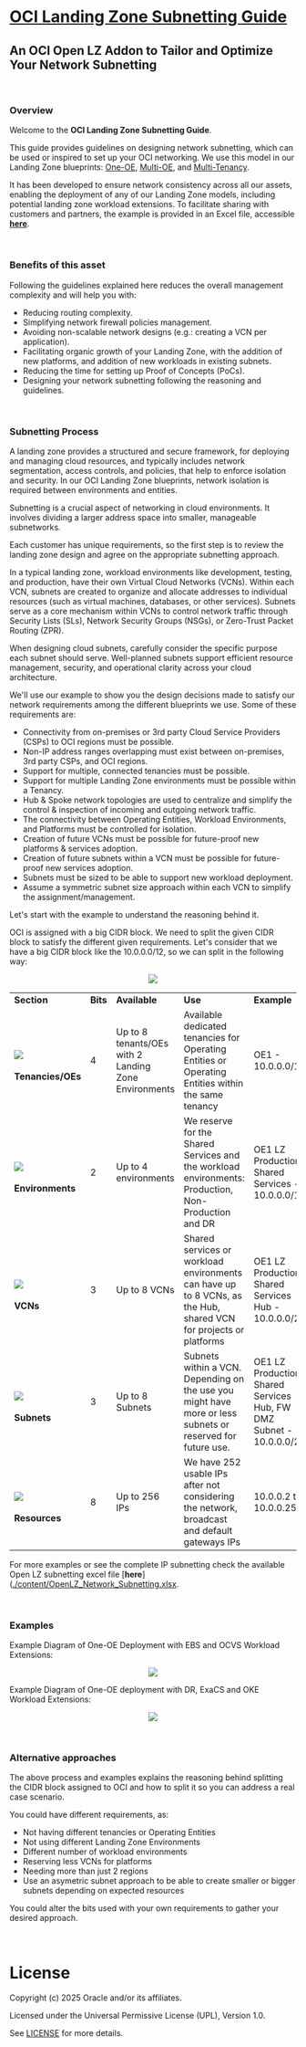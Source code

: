 # **[OCI Landing Zone Subnetting Guide](#)**
## **An OCI Open LZ Addon to Tailor and Optimize Your Network Subnetting**

&nbsp; 

### Overview

Welcome to the **OCI Landing Zone Subnetting Guide**. 

This guide provides guidelines on designing network subnetting, which can be used or inspired to set up your OCI networking. We use this model in our Landing Zone blueprints: [One-OE](../../blueprints/one-oe/readme.md), [Multi-OE](../../blueprints/multi-oe/readme.md), and [Multi-Tenancy](../../blueprints/multi-tenancy/readme.md). 

It has been developed to ensure network consistency across all our assets, enabling the deployment of any of our Landing Zone models, including potential landing zone workload extensions. To facilitate sharing with customers and partners, the example is provided in an Excel file, accessible [**here**](https://github.com/oci-landing-zones/oci-landing-zone-operating-entities/blob/content/addons/oci-lz-subnetting/content/OpenLZ_Network_Subnetting.xlsx).

&nbsp; 

### Benefits of this asset

Following the guidelines explained here reduces the overall management complexity and will help you with:

* Reducing routing complexity.
* Simplifying network firewall policies management.
* Avoiding non-scalable network designs (e.g.: creating a VCN per application).
* Facilitating organic growth of your Landing Zone, with the addition of new platforms, and addition of new workloads in existing subnets.
* Reducing the time for setting up Proof of Concepts (PoCs).
* Designing your network subnetting following the reasoning and guidelines.

&nbsp; 

 
### Subnetting Process

A landing zone provides a structured and secure framework, for deploying and managing cloud resources, and typically includes network segmentation, access controls, and policies, that help to enforce isolation and security. In our OCI Landing Zone blueprints, network isolation is required between environments and entities. 

Subnetting is a crucial aspect of networking in cloud environments. It involves dividing a larger address space into smaller, manageable subnetworks.

Each customer has unique requirements, so the first step is to review the landing zone design and agree on the appropriate subnetting approach.

In a typical landing zone, workload environments like development, testing, and production, have their own Virtual Cloud Networks (VCNs). Within each VCN, subnets are created to organize and allocate addresses to individual resources (such as virtual machines, databases, or other services). Subnets serve as a core mechanism within VCNs to control network traffic through Security Lists (SLs), Network Security Groups (NSGs), or Zero-Trust Packet Routing (ZPR).

When designing cloud subnets, carefully consider the specific purpose each subnet should serve. Well-planned subnets support efficient resource management, security, and operational clarity across your cloud architecture.

We'll use our example to show you the design decisions made to satisfy our network requirements among the different blueprints we use. Some of these requirements are:

* Connectivity from on-premises or 3rd party Cloud Service Providers (CSPs) to OCI regions must be possible.
* Non-IP address ranges overlapping must exist between on-premises, 3rd party CSPs, and OCI regions.
* Support for multiple, connected tenancies must be possible.
* Support for multiple Landing Zone environments must be possible within a Tenancy.
* Hub & Spoke network topologies are used to centralize and simplify the control & inspection of incoming and outgoing network traffic.
* The connectivity between Operating Entities, Workload Environments, and Platforms must be controlled for isolation.
* Creation of future VCNs must be possible for future-proof new platforms & services adoption.
* Creation of future subnets within a VCN must be possible for future-proof new services adoption. 
* Subnets must be sized to be able to support new workload deployment.
* Assume a symmetric subnet size approach within each VCN to simplify the assignment/management.
  
Let's start with the example to understand the reasoning behind it.

OCI is assigned with a big CIDR block. We need to split the given CIDR block to satisfy the different given requirements. Let's consider that we have a big CIDR block like the 10.0.0.0/12, so we can split in the following way:

<p align="center" width="100%">
    <img src="./content/subnetting.jpg">
</p>

| | | | | |
|---|---|---|---|---|
| **Section** | **Bits** | **Available** | **Use** | **Example** |
| </br><img src="./content/1.jpg" align="center"> </br></br> **Tenancies/OEs** | 4 | Up to 8 tenants/OEs with 2 Landing Zone Environments | Available dedicated tenancies for Operating Entities or Operating Entities within the same tenancy | OE1 - 10.0.0.0/15 |
| </br><img src="./content/2.jpg" align="center"> </br></br> **Environments** | 2 | Up to 4 environments | We reserve for the Shared Services and the workload environments: Production, Non-Production and DR | OE1 LZ Production Shared Services - 10.0.0.0/18
| </br><img src="./content/3.jpg" align="center"> </br></br> **VCNs** | 3 | Up to 8 VCNs | Shared services or workload environments can have up to 8 VCNs, as the Hub, shared VCN for projects or platforms | OE1 LZ Production, Shared Services Hub - 10.0.0.0/21 |
| </br><img src="./content/4.jpg" align="center"> </br></br> **Subnets** | 3 | Up to 8 Subnets | Subnets within a VCN. Depending on the use you might have more or less subnets or reserved for future use. | OE1 LZ Production, Shared Services Hub, FW DMZ Subnet - 10.0.0.0/24 |
| </br><img src="./content/5.jpg" align="center"> </br></br> **Resources** | 8 | Up to 256 IPs | We have 252 usable IPs after not considering the network, broadcast and default gateways IPs | 10.0.0.2 to 10.0.0.254 |

For more examples or see the complete IP subnetting check the available Open LZ subnetting excel file [**here**]([./content/OpenLZ_Network_Subnetting.xlsx](https://github.com/oci-landing-zones/oci-landing-zone-operating-entities/blob/content/addons/oci-lz-subnetting/content/OpenLZ_Network_Subnetting.xlsx).

&nbsp; 

### Examples

Example Diagram of One-OE Deployment with EBS and OCVS Workload Extensions:
<p align="center" width="100%">
    <img src="./content/example1.jpg">
</p>

Example Diagram of One-OE deployment with DR, ExaCS and OKE Workload Extensions:
<p align="center" width="100%">
    <img src="./content/example2.jpg">
</p>

&nbsp; 

### Alternative approaches

The above process and examples explains the reasoning behind splitting the CIDR block assigned to OCI and how to split it so you can address a real case scenario.

You could have different requirements, as:

* Not having different tenancies or Operating Entities
* Not using different Landing Zone Environments
* Different number of workload environments
* Reserving less VCNs for platforms
* Needing more than just 2 regions
* Use an asymetric subnet approach to be able to create smaller or bigger subnets depending on expected resources 

You could alter the bits used with your own requirements to gather your desired approach.

&nbsp; 

# License

Copyright (c) 2025 Oracle and/or its affiliates.

Licensed under the Universal Permissive License (UPL), Version 1.0.

See [LICENSE](/LICENSE.txt) for more details.
